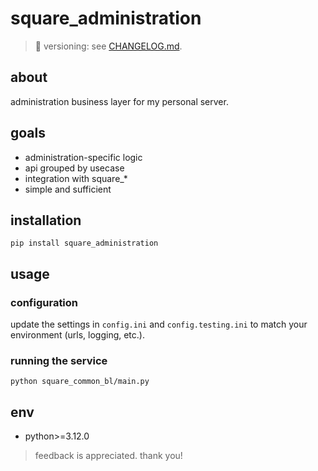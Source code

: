 # square_administration

> 📌 versioning: see [CHANGELOG.md](./CHANGELOG.md).

## about

administration business layer for my personal server.

## goals

- administration-specific logic
- api grouped by usecase
- integration with square_*
- simple and sufficient

## installation

```shell
pip install square_administration
```

## usage

### configuration

update the settings in `config.ini` and `config.testing.ini` to match your environment (urls, logging, etc.).

### running the service

```shell
python square_common_bl/main.py
```

## env

- python>=3.12.0

> feedback is appreciated. thank you!